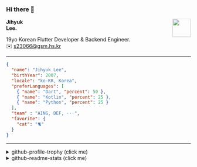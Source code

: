 ### Hi there 👋
<img src="https://github.githubassets.com/images/mona-loading-default.gif" width="50px" align="right">
</a>

**Jihyuk\
Lee.**

19yo Korean Flutter Developer & Backend Engineer.\
✉️ <s23066@gsm.hs.kr>

---

```json
{
  "name": "Jihyuk Lee",
  "birthYear": 2007,
  "locale": "ko-KR, Korea",
  "preferLanguages": [
    { "name": "Dart", "percent": 50 },
    { "name": "Kotlin", "percent": 25 },
    { "name": "Python", "percent": 25 }
  ],
  "team" : "AING, DEF, ···",
  "favorite": {
    "cat": "🐈"
  }
}
```
---
<details>
  <summary>github-profile-trophy (click me)</summary>
  
![](https://github-profile-trophy.vercel.app/?username=withJihyuk&row=1&column=8&theme=nord)
  
</details>
<details>
  <summary>github-readme-stats (click me)</summary>
  
<!--START_SECTION:waka-->
![Code Time](http://img.shields.io/badge/Code%20Time-910%20hrs%2044%20mins-blue)

![Lines of code](https://img.shields.io/badge/%EC%A0%80%EB%8A%94%20%EC%97%AC%ED%83%9C%EA%B9%8C%EC%A7%80%20-723.2%20thousand%20%EC%A4%84%EC%9D%98%20%EC%BD%94%EB%93%9C%EB%A5%BC%20%EC%9E%91%EC%84%B1%ED%96%88%EC%96%B4%EC%9A%94.-blue)

**저는 아침형 인간이에요. 🐤** 

```text
🌞 아침                     754 commits         █████░░░░░░░░░░░░░░░░░░░░   20.40 % 
🌆 낮　                     1277 commits        █████████░░░░░░░░░░░░░░░░   34.55 % 
🌃 저녁                     1326 commits        █████████░░░░░░░░░░░░░░░░   35.88 % 
🌙 밤　                     339 commits         ██░░░░░░░░░░░░░░░░░░░░░░░   09.17 % 
```


📊 **저는 이번주를 이렇게 시간을 보냈어요.** 

```text
🕑︎ Timezone: Asia/Seoul

💬 프로그래밍 언어들: 
Kotlin                   7 hrs 32 mins       ███████████████████░░░░░░   75.25 % 
YAML                     1 hr 52 mins        █████░░░░░░░░░░░░░░░░░░░░   18.61 % 
Dart                     16 mins             █░░░░░░░░░░░░░░░░░░░░░░░░   02.68 % 
Dockerfile               15 mins             █░░░░░░░░░░░░░░░░░░░░░░░░   02.53 % 
Docker                   4 mins              ░░░░░░░░░░░░░░░░░░░░░░░░░   00.68 % 

🔥 에디터들: 
IntelliJ IDEA            8 hrs 51 mins       ██████████████████████░░░   88.26 % 
VS Code                  1 hr 10 mins        ███░░░░░░░░░░░░░░░░░░░░░░   11.74 % 

💻 운영 체제들: 
Mac                      10 hrs 1 min        █████████████████████████   100.00 % 
```


 Last Updated on 22/06/2025 18:50:30 UTC
<!--END_SECTION:waka-->

</details>

</div>

